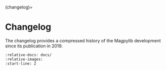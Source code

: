 (changelog)=

# Changelog

The changelog provides a compressed history of the Magpylib development since
its publication in 2019.

```{include} ../../CHANGELOG.md
:relative-docs: docs/
:relative-images:
:start-line: 2
```